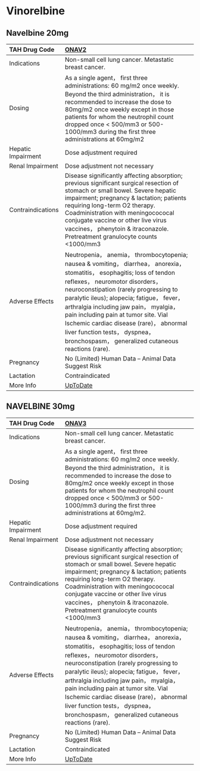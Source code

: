 # Vinorelbine

## Navelbine 20mg

| TAH Drug Code      | [ONAV2](https://www.tahsda.org.tw/drugs/hissearch.php?drug_code=ONAV2)                                                                                                                                                                                                                                                                                                                                                                                                    |
|:-------------------|:--------------------------------------------------------------------------------------------------------------------------------------------------------------------------------------------------------------------------------------------------------------------------------------------------------------------------------------------------------------------------------------------------------------------------------------------------------------------------|
| Indications        | Non-small cell lung cancer. Metastatic breast cancer.                                                                                                                                                                                                                                                                                                                                                                                                                     |
| Dosing             | As a single agent， first three administrations: 60 mg/m2 once weekly. Beyond the third administration， it is recommended to increase the dose to 80mg/m2 once weekly except in those patients for whom the neutrophil count dropped once < 500/mm3 or 500-1000/mm3 during the first three administrations at 60mg/m2                                                                                                                                                    |
| Hepatic Impairment | Dose adjustment required                                                                                                                                                                                                                                                                                                                                                                                                                                                  |
| Renal Impairment   | Dose adjustment not necessary                                                                                                                                                                                                                                                                                                                                                                                                                                             |
| Contraindications  | Disease significantly affecting absorption; previous significant surgical resection of stomach or small bowel. Severe hepatic impairment; pregnancy & lactation; patients requiring long-term O2 therapy. Coadministration with meningocococal conjugate vaccine or other live virus vaccines， phenytoin & itraconazole. Pretreatment granulocyte counts <1000/mm3                                                                                                       |
| Adverse Effects    | Neutropenia， anemia， thrombocytopenia; nausea & vomiting， diarrhea， anorexia， stomatitis， esophagitis; loss of tendon reflexes， neuromotor disorders， neuroconstipation (rarely progressing to paralytic ileus); alopecia; fatigue， fever， arthralgia including jaw pain， myalgia， pain including pain at tumor site. Vial Ischemic cardiac disease (rare)， abnormal liver function tests， dyspnea， bronchospasm， generalized cutaneous reactions (rare). |
| Pregnancy          | No (Limited) Human Data – Animal Data Suggest Risk                                                                                                                                                                                                                                                                                                                                                                                                                        |
| Lactation          | Contraindicated                                                                                                                                                                                                                                                                                                                                                                                                                                                           |
| More Info          | [UpToDate](https://www.uptodate.com/contents/vinorelbine-drug-information)                                                                                                                                                                                                                                                                                                                                                                                                |

## NAVELBINE 30mg

| TAH Drug Code      | [ONAV3](https://www.tahsda.org.tw/drugs/hissearch.php?drug_code=ONAV3)                                                                                                                                                                                                                                                                                                                                                                                                    |
|:-------------------|:--------------------------------------------------------------------------------------------------------------------------------------------------------------------------------------------------------------------------------------------------------------------------------------------------------------------------------------------------------------------------------------------------------------------------------------------------------------------------|
| Indications        | Non-small cell lung cancer. Metastatic breast cancer.                                                                                                                                                                                                                                                                                                                                                                                                                     |
| Dosing             | As a single agent， first three administrations: 60 mg/m2 once weekly. Beyond the third administration， it is recommended to increase the dose to 80mg/m2 once weekly except in those patients for whom the neutrophil count dropped once < 500/mm3 or 500-1000/mm3 during the first three administrations at 60mg/m2.                                                                                                                                                   |
| Hepatic Impairment | Dose adjustment required                                                                                                                                                                                                                                                                                                                                                                                                                                                  |
| Renal Impairment   | Dose adjustment not necessary                                                                                                                                                                                                                                                                                                                                                                                                                                             |
| Contraindications  | Disease significantly affecting absorption; previous significant surgical resection of stomach or small bowel. Severe hepatic impairment; pregnancy & lactation; patients requiring long-term O2 therapy. Coadministration with meningocococal conjugate vaccine or other live virus vaccines， phenytoin & itraconazole. Pretreatment granulocyte counts <1000/mm3                                                                                                       |
| Adverse Effects    | Neutropenia， anemia， thrombocytopenia; nausea & vomiting， diarrhea， anorexia， stomatitis， esophagitis; loss of tendon reflexes， neuromotor disorders， neuroconstipation (rarely progressing to paralytic ileus); alopecia; fatigue， fever， arthralgia including jaw pain， myalgia， pain including pain at tumor site. Vial Ischemic cardiac disease (rare)， abnormal liver function tests， dyspnea， bronchospasm， generalized cutaneous reactions (rare). |
| Pregnancy          | No (Limited) Human Data – Animal Data Suggest Risk                                                                                                                                                                                                                                                                                                                                                                                                                        |
| Lactation          | Contraindicated                                                                                                                                                                                                                                                                                                                                                                                                                                                           |
| More Info          | [UpToDate](https://www.uptodate.com/contents/vinorelbine-drug-information)                                                                                                                                                                                                                                                                                                                                                                                                |

